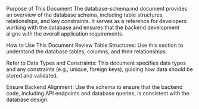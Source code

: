 Purpose of This Document
The database-schema.md document provides an overview of the database schema, including table structures, relationships, and key constraints. It serves as a reference for developers working with the database and ensures that the backend development aligns with the overall application requirements.

How to Use This Document
Review Table Structures:
Use this section to understand the database tables, columns, and their relationships.

Refer to Data Types and Constraints:
This document specifies data types and any constraints (e.g., unique, foreign keys), guiding how data should be stored and validated.

Ensure Backend Alignment:
Use the schema to ensure that the backend code, including API endpoints and database queries, is consistent with the database design.